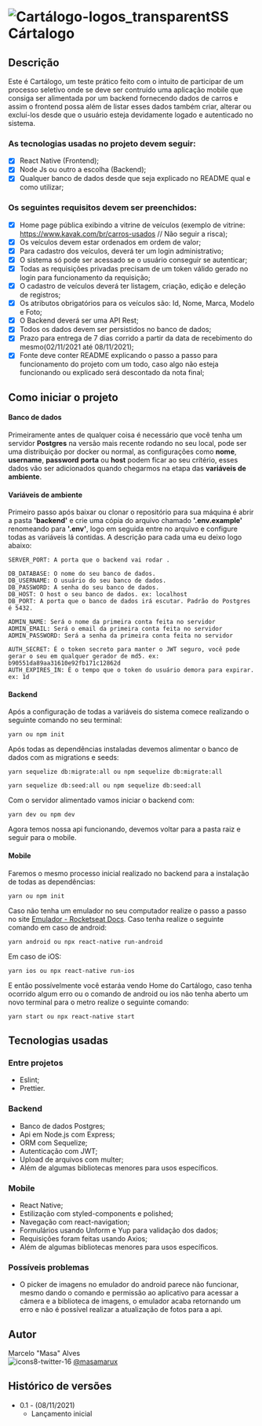# ![Cartálogo-logos_transparentSS](https://user-images.githubusercontent.com/45273884/140819171-48d96819-8236-42ab-82e0-6fd94f65af9e.png) Cártalogo

## Descrição

Este é Cartálogo, um teste prático feito com o intuito de participar de um processo seletivo onde se deve ser contruído uma aplicação mobile que consiga ser alimentada por um backend fornecendo dados de carros e assim o frontend possa além de listar esses dados também criar, alterar ou excluí-los desde que o usuário esteja devidamente logado e autenticado no sistema.

### As tecnologias usadas no projeto devem seguir:
- [x] React Native (Frontend);
- [x] Node Js ou outro a escolha (Backend);
- [x] Qualquer banco de dados desde que seja explicado no README qual e como utilizar;

### Os seguintes requisitos devem ser preenchidos:
- [x] Home page pública exibindo a vitrine de veículos (exemplo de vitrine: https://www.kavak.com/br/carros-usados // Não seguir a risca);
- [x] Os veículos devem estar ordenados em ordem de valor;
- [x] Para cadastro dos veículos, deverá ter um login administrativo;
- [x] O sistema só pode ser acessado se o usuário conseguir se autenticar;
- [x] Todas as requisições privadas precisam de um token válido gerado no login para funcionamento da requisição;
- [x] O cadastro de veículos deverá ter listagem, criação, edição e deleção de registros;
- [x] Os atributos obrigatórios para os veículos são: Id, Nome, Marca, Modelo e Foto;
- [x] O Backend deverá ser uma API Rest;
- [x] Todos os dados devem ser persistidos no banco de dados;
- [x] Prazo para entrega de 7 dias corrido a partir da data de recebimento do mesmo(02/11/2021 até 08/11/2021);
- [x] Fonte deve conter README explicando o passo a passo para funcionamento do projeto com um todo, caso algo não esteja funcionando ou explicado será descontado da nota final;

## Como iniciar o projeto

#### Banco de dados
Primeiramente antes de qualquer coisa é necessário que você tenha um servidor **Postgres** na versão mais recente rodando no seu local, pode ser uma distribuição por docker ou normal, as configurações como **nome**, **username**, **password** **porta** ou **host** podem ficar ao seu crítério, esses dados vão ser adicionados quando chegarmos na etapa das **variáveis de ambiente**.

#### Variáveis de ambiente
Primeiro passo após baixar ou clonar o repositório para sua máquina é abrir a pasta **'backend'** e crie uma cópia do arquivo chamado **'.env.example'** renomeando para **'.env'**, logo em seguida entre no arquivo e configure todas as variáveis lá contidas. A descrição para cada uma eu deixo logo abaixo:

```
SERVER_PORT: A porta que o backend vai rodar .

DB_DATABASE: O nome do seu banco de dados.
DB_USERNAME: O usuário do seu banco de dados.
DB_PASSWORD: A senha do seu banco de dados.
DB_HOST: O host o seu banco de dados. ex: localhost
DB_PORT: A porta que o banco de dados irá escutar. Padrão do Postgres é 5432.

ADMIN_NAME: Será o nome da primeira conta feita no servidor
ADMIN_EMAIL: Será o email da primeira conta feita no servidor
ADMIN_PASSWORD: Será a senha da primeira conta feita no servidor

AUTH_SECRET: É o token secreto para manter o JWT seguro, você pode gerar o seu em qualquer gerador de md5. ex: b90551da89aa31610e92fb171c12862d
AUTH_EXPIRES_IN: É o tempo que o token do usuário demora para expirar. ex: 1d
```

#### Backend
Após a configuração de todas a variáveis do sistema comece realizando o seguinte comando no seu terminal:

```
yarn ou npm init
```

Após todas as dependências instaladas devemos alimentar o banco de dados com as migrations e seeds:

```
yarn sequelize db:migrate:all ou npm sequelize db:migrate:all
```
```
yarn sequelize db:seed:all ou npm sequelize db:seed:all
```

Com o servidor alimentado vamos iniciar o backend com:

```
yarn dev ou npm dev
```

Agora temos nossa api funcionando, devemos voltar para a pasta raiz e seguir para o mobile.

#### Mobile

Faremos o mesmo processo inicial realizado no backend para a instalação de todas as dependências:
```
yarn ou npm init
```

Caso não tenha um emulador no seu computador realize o passo a passo no site [Emulador - Rocketseat Docs](https://react-native.rocketseat.dev/android/emulador).
Caso tenha realize o seguinte comando em caso de android:

```
yarn android ou npx react-native run-android
```

Em caso de iOS:

```
yarn ios ou npx react-native run-ios
```

E então possívelmente você estaráa vendo Home do Cartálogo, caso tenha ocorrido algum erro ou o comando de android ou ios não tenha aberto um novo terminal para o metro realize o seguinte comando:

```
yarn start ou npx react-native start
```


## Tecnologias usadas

### Entre projetos
 - Eslint;
 - Prettier.

### Backend
 - Banco de dados Postgres;
 - Api em Node.js com Express;
 - ORM com Sequelize;
 - Autenticação com JWT;
 - Upload de arquivos com multer;
 - Além de algumas bibliotecas menores para usos específicos.

### Mobile
 - React Native;
 - Estilização com styled-components e polished;
 - Navegação com react-navigation;
 - Formulários usando Unform e Yup para validação dos dados;
 - Requisições foram feitas usando Axios;
 - Além de algumas bibliotecas menores para usos específicos.

### Possíveis problemas
 - O picker de imagens no emulador do android parece não funcionar, mesmo dando o comando e permissão ao aplicativo para acessar a câmera e a biblioteca de imagens, o emulador acaba retornando um erro e não é possível realizar a atualização de fotos para a api.

## Autor
Marcelo "Masa" Alves <br/>
![icons8-twitter-16](https://user-images.githubusercontent.com/45273884/134829055-1ab84747-d36b-4c0c-8928-a90876633580.png)
 [@masamarux](https://twitter.com/masamarux)


## Histórico de versões
* 0.1 - (08/11/2021)
    * Lançamento inicial
